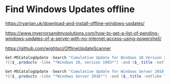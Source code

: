 # Find Windows Updates offline

https://ryanjan.uk/download-and-install-offline-windows-updates/

https://www.myerrorsandmysolutions.com/how-to-get-a-list-of-pending-windows-updates-of-a-server-with-no-internet-access-using-powershell/ 

https://github.com/wightsci/OfflineUpdateScanner

```powershell
Get-MSCatalogUpdate -Search "Cumulative Update for Windows 10 Version 20H2 for x64-based Systems" | `
?{($_.products -like "*Windows 10, version 1903*") -and ($_.title -notlike "*Preview*") }

Get-MSCatalogUpdate -Search "Cumulative Update for Windows Server 2016 for x64-based Systems" | `
?{($_.products -like "*Windows Server 2016*") -and ($_.title -notlike "*Preview*") }

```
